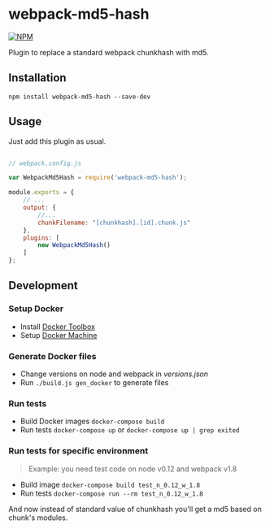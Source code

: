# webpack-md5-hash

[![NPM](https://nodei.co/npm/webpack-md5-hash.png)](https://npmjs.org/package/webpack-md5-hash)

Plugin to replace a standard webpack chunkhash with md5.

## Installation

```
npm install webpack-md5-hash --save-dev
```

## Usage

Just add this plugin as usual.

``` javascript

// webpack.config.js

var WebpackMd5Hash = require('webpack-md5-hash');

module.exports = {
    // ...
    output: {
        //...
        chunkFilename: "[chunkhash].[id].chunk.js"
    },
    plugins: [
        new WebpackMd5Hash()
    ]
};

```

## Development

### Setup Docker

* Install [Docker Toolbox](https://www.docker.com/docker-toolbox)
* Setup [Docker Machine](https://docs.docker.com/machine/get-started/)

### Generate Docker files

* Change versions on node and webpack in *versions.json*
* Run `./build.js gen_docker` to generate files

### Run tests

* Build Docker images `docker-compose build`
* Run tests `docker-compose up` or `docker-compose up | grep exited`

### Run tests for specific environment

> Example: you need test code on node v0.12 and webpack v1.8

* Build image `docker-compose build test_n_0.12_w_1.8`
* Run tests `docker-compose run --rm test_n_0.12_w_1.8`

And now instead of standard value of chunkhash you'll get a md5 based on chunk's modules.
